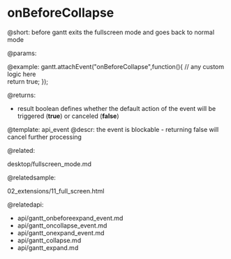 onBeforeCollapse
=============

@short:
	 before gantt exits the fullscreen mode and goes back to normal mode

@params:

@example:
gantt.attachEvent("onBeforeCollapse",function(){
    // any custom logic here    
    return true;
});

@returns:  
- result     boolean       defines whether the default action of the event will be triggered (<b>true</b>) or canceled (<b>false</b>) 

@template:	api_event
@descr:
the event is blockable - returning false will cancel further processing

@related:

desktop/fullscreen_mode.md

@relatedsample:

02_extensions/11_full_screen.html

@relatedapi:

- api/gantt_onbeforeexpand_event.md
- api/gantt_oncollapse_event.md
- api/gantt_onexpand_event.md
- api/gantt_collapse.md
- api/gantt_expand.md